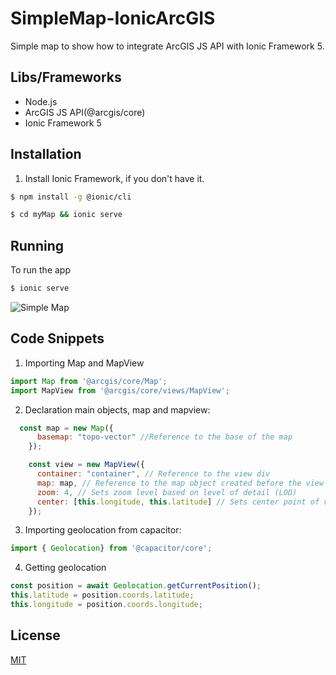 # SimpleMap-IonicArcGIS

Simple map to show how to integrate ArcGIS JS API with Ionic Framework 5.

## Libs/Frameworks

- Node.js
- ArcGIS JS API(@arcgis/core)
- Ionic Framework 5

## Installation

1. Install Ionic Framework, if you don't have it.

```bash
$ npm install -g @ionic/cli
```

```bash
$ cd myMap && ionic serve
```

## Running


To run the app

```bash
$ ionic serve 
```

 
![Simple Map](https://user-images.githubusercontent.com/44411176/107170494-38e23f00-699f-11eb-9a47-bd7c8cac419d.png)  

## Code Snippets


1. Importing Map and MapView

```javascript
import Map from '@arcgis/core/Map';
import MapView from '@arcgis/core/views/MapView';
```

2. Declaration main objects, map and mapview:

```javascript
  const map = new Map({
      basemap: "topo-vector" //Reference to the base of the map
    });

    const view = new MapView({
      container: "container", // Reference to the view div 
      map: map, // Reference to the map object created before the view
      zoom: 4, // Sets zoom level based on level of detail (LOD)
      center: [this.longitude, this.latitude] // Sets center point of view using longitude,latitude
    });
```

3. Importing geolocation from capacitor:

```javascript
import { Geolocation} from '@capacitor/core';
``` 

4. Getting geolocation

```javascript
const position = await Geolocation.getCurrentPosition();
this.latitude = position.coords.latitude;
this.longitude = position.coords.longitude;
```

## License
[MIT](https://choosealicense.com/licenses/mit/)


